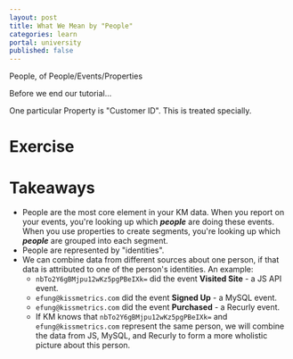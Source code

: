 ```yaml
---
layout: post
title: What We Mean by "People"
categories: learn
portal: university
published: false
---
```

People, of People/Events/Properties

Before we end our tutorial...

One particular Property is "Customer ID". This is treated specially.

# Exercise

# Takeaways

* People are the most core element in your KM data. When you report on your events, you're looking up which ***people*** are doing these events. When you use properties to create segments, you're looking up which ***people*** are grouped into each segment.
* People are represented by "identities".
* We can combine data from different sources about one person, if that data is attributed to one of the person's identities. An example:
  * `nbTo2Y6gBMjpu12wKz5pgPBeIXk=` did the event **Visited Site** - a JS API event.
  * `efung@kissmetrics.com` did the event **Signed Up** - a MySQL event.
  * `efung@kissmetrics.com` did the event **Purchased** - a Recurly event.
  * If KM knows that `nbTo2Y6gBMjpu12wKz5pgPBeIXk=` and `efung@kissmetrics.com` represent the same person, we will combine the data from JS, MySQL, and Recurly to form a more wholistic picture about this person.